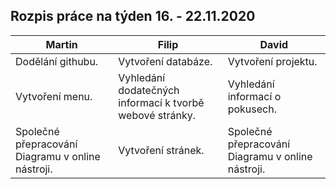 ## Rozpis práce na týden 16. - 22.11.2020

| Martin                                                                            | Filip                                               | David                                                              |
|-----------------------------------------------------------------------------------|-----------------------------------------------------|--------------------------------------------------------------------|
| Dodělání githubu. | Vytvoření databáze. | Vytvoření projektu. |
| Vytvoření menu.                                          | Vyhledání dodatečných informací k tvorbě webové stránky.           | Vyhledání informací o pokusech.                            |
| Společné přepracování Diagramu v online nástroji.                                 | Vytvoření stránek.   | Společné přepracování Diagramu v online nástroji.                  |

